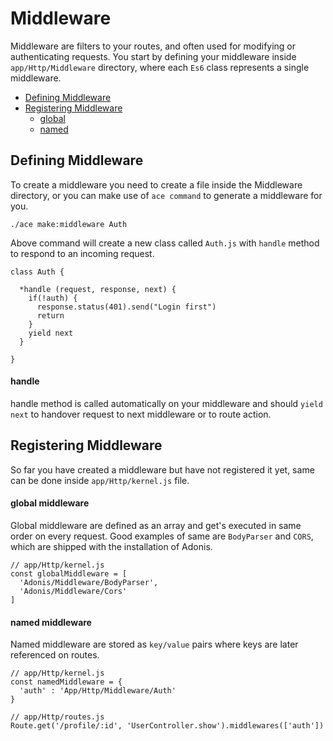 # Middleware

Middleware are filters to your routes, and often used for modifying or authenticating requests. You start by defining your middleware inside `app/Http/Middleware` directory, where each `Es6` class represents a single middleware.

- [Defining Middleware](#defining-middleware)
- [Registering Middleware](#registering-middleware)
  - [global](#global)
  - [named](#named)

## Defining Middleware

To create a middleware you need to create a file inside the Middleware directory, or you can make use of `ace command` to generate a middleware for you.

```bash-line-numbers
./ace make:middleware Auth
```

Above command will create a new class called `Auth.js` with `handle` method to respond to an incoming request.

```javascript,line-numbers
class Auth {

  *handle (request, response, next) {
    if(!auth) {
      response.status(401).send("Login first")
      return
    }
    yield next
  }

}
```

#### handle

handle method is called automatically on your middleware and should `yield next` to handover request to next middleware or to route action.

## Registering Middleware

So far you have created a middleware but have not registered it yet, same can be done inside `app/Http/kernel.js` file.

#### global middleware

Global middleware are defined as an array and get's executed in same order on every request. Good examples of same are `BodyParser` and `CORS`, which are shipped with the installation of Adonis.

```javascript,line-numbers
// app/Http/kernel.js
const globalMiddleware = [
  'Adonis/Middleware/BodyParser',
  'Adonis/Middleware/Cors'
]
```

#### named middleware

Named middleware are stored as `key/value` pairs where keys are later referenced on routes.

```javascript,line-numbers
// app/Http/kernel.js
const namedMiddleware = {
  'auth' : 'App/Http/Middleware/Auth'
}
```

```javascript,line-numbers
// app/Http/routes.js
Route.get('/profile/:id', 'UserController.show').middlewares(['auth'])
```
